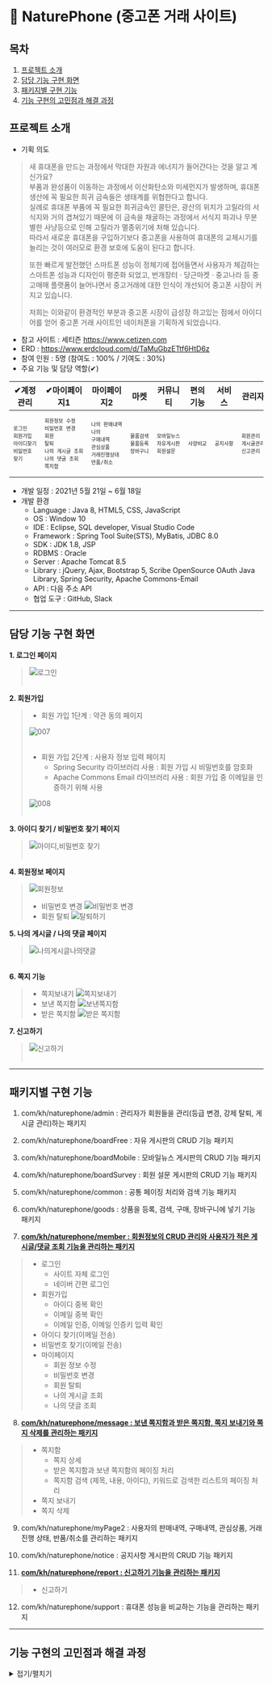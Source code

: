 # 🌱 NaturePhone (중고폰 거래 사이트)


## 목차
1. [프로젝트 소개](#프로젝트-소개)
2. [담당 기능 구현 화면](#담당-기능-구현-화면)
3. [패키지별 구현 기능](#패키지별-구현-기능)
4. [기능 구현의 고민점과 해결 과정](#기능-구현의-고민점과-해결-과정)

## 프로젝트 소개
- 기획 의도
> 새 휴대폰을 만드는 과정에서 막대한 자원과 에너지가 들어간다는 것을 알고 계신가요?  
> 부품과 완성품이 이동하는 과정에서 이산화탄소와 미세먼지가 발생하며, 휴대폰 생산에 꼭 필요한 희귀 금속들은 생태계를 위협한다고 합니다.  
> 실례로 휴대폰 부품에 꼭 필요한 희귀금속인 콜탄은, 광산의 위치가 고릴라의 서식지와 거의 겹쳐있기 때문에 이 금속을 채굴하는 과정에서 서식지 파괴나 무분별한 사냥등으로 인해 고릴라가 멸종위기에 처해 있습니다.  
> 따라서 새로운 휴대폰을 구입하기보다 중고폰을 사용하여 휴대폰의 교체시기를 늘리는 것이 여러모로 환경 보호에 도움이 된다고 합니다.
>
> 또한 빠르게 발전했던 스마트폰 성능이 정체기에 접어들면서 사용자가 체감하는 스마트폰 성능과 디자인이 평준화 되었고, 
> 번개장터 · 당근마켓 · 중고나라 등 중고매매 플랫폼이 늘어나면서 중고거래에 대한 인식이
> 개선되어 중고폰 시장이 커지고 있습니다.
>
> 저희는 이와같이 환경적인 부분과 중고폰 시장이 급성장 하고있는 점에서 아이디어를 얻어
> 중고폰 거래 사이트인 네이처폰을 기획하게 되었습니다.  

- 참고 사이트 : 세티즌 https://www.cetizen.com
- ERD : https://www.erdcloud.com/d/TaMuGbzETtf6HtD6z
- 참여 인원 : 5명 (참여도 : 100% / 기여도 : 30%)
- 주요 기능 및 담당 역할(✔)

|✔계정관리|✔마이페이지1|마이페이지2|마켓|커뮤니티|편의기능|서비스|관리자|✔기타|
|---|---|---|---|---|---|---|---|---|
|<pre style="font-size:10px">로그인<br>회원가입<br>아이디찾기<br>비밀번호 찾기</pre>|<pre style="font-size:10px">회원정보 수정<br>비밀번호 변경<br>회원 탈퇴<br>나의 게시글 조회<br>나의 댓글 조회<br>쪽지함</pre>|<pre style="font-size:10px">나의 판매내역<br>나의 구매내역<br>관심상품<br>거래진행상태<br>반품/취소</pre>|<pre style="font-size:10px">물품검색<br>물품등록<br>장바구니</pre>|<pre style="font-size:10px">모바일뉴스<br>자유게시판<br>회원설문</pre>|<pre style="font-size:10px">사양비교</pre>|<pre style="font-size:10px">공지사항</pre>|<pre style="font-size:10px">회원관리<br>게시글관리<br>신고관리</pre>|<pre style="font-size:10px">쪽지보내기<br>신고하기</pre>|

- 개발 일정 : 2021년 5월 21일 ~ 6월 18일
- 개발 환경
  - Language : Java 8, HTML5, CSS, JavaScript
  - OS : Window 10
  - IDE : Eclipse, SQL developer, Visual Studio Code
  - Framework : Spring Tool Suite(STS), MyBatis, JDBC 8.0
  - SDK : JDK 1.8, JSP
  - RDBMS : Oracle
  - Server : Apache Tomcat 8.5
  - Library : jQuery, Ajax, Bootstrap 5, Scribe OpenSource OAuth Java Library, Spring Security, Apache Commons-Email
  - API : 다음 주소 API
  - 협업 도구 : GitHub, Slack
------------

## 담당 기능 구현 화면
**1. 로그인 페이지**
> ![로그인](https://user-images.githubusercontent.com/75263831/127144878-53197978-14f4-4993-a89c-b245fbb7c833.png)<br><br>  

**2. 회원가입** 
 
> - 회원 가입 1단계 : 약관 동의 페이지
>  
> ![007](https://user-images.githubusercontent.com/75263831/126876033-03ec65a8-a999-4a42-bf65-84ba02dc4350.png)<br><br>  
>
> - 회원 가입 2단계 : 사용자 정보 입력 페이지
>   - Spring Security 라이브러리 사용 : 회원 가입 시 비밀번호를 암호화  
>   - Apache Commons Email 라이브러리 사용 : 회원 가입 중 이메일을 인증하기 위해 사용  
>  
> ![008](https://user-images.githubusercontent.com/75263831/126876036-3bb45395-ab0e-4c79-a055-ab868118ce3a.png)<br><br>  


**3. 아이디 찾기 / 비밀번호 찾기 페이지**
> ![아이디,비밀번호 찾기](https://user-images.githubusercontent.com/75263831/127117195-7a36db3e-6e16-4853-8947-c31eb1a6a60d.png)<br><br>  

**4. 회원정보 페이지**
> ![회원정보](https://user-images.githubusercontent.com/75263831/127156355-d92e42d8-ea13-40ef-aa22-08f1c4bb9acf.png)
> - 비밀번호 변경
> ![비밀번호 변경](https://user-images.githubusercontent.com/75263831/127156382-422406bd-ec58-4376-bf5b-359447b53982.png)
> - 회원 탈퇴
> ![탈퇴하기](https://user-images.githubusercontent.com/75263831/127156394-fb36736d-eab9-4156-a3e3-4c3d5afe5926.png)

**5. 나의 게시글 / 나의 댓글 페이지**
> ![나의게시글나의댓글](https://user-images.githubusercontent.com/75263831/127359611-f52afeec-31b0-44cd-ac3b-5252d7ade0e8.png)<br><br>  

**6. 쪽지 기능**
> - 쪽지보내기
> ![쪽지보내기](https://user-images.githubusercontent.com/75263831/127359693-863f7f39-8c90-424e-a984-d339574253f4.png)
> - 보낸 쪽지함
> ![보낸쪽지함](https://user-images.githubusercontent.com/75263831/127359730-225f6a83-7d09-439b-8116-f80e51295406.png)  
> - 받은 쪽지함
> ![받은 쪽지함](https://user-images.githubusercontent.com/75263831/127359718-efa43aea-5710-4a54-83ea-5666b68f1ba5.png)


**7. 신고하기**
>![신고하기](https://user-images.githubusercontent.com/75263831/127026503-5f33ca0d-c1f6-4edb-812f-5918bc1dd004.png)<br><br>  


------------

## 패키지별 구현 기능  

1. com/kh/naturephone/admin : 관리자가 회원들을 관리(등급 변경, 강제 탈퇴, 게시글 관리)하는 패키지

2. com/kh/naturephone/boardFree : 자유 게시판의 CRUD 기능 패키지

3. com/kh/naturephone/boardMobile : 모바일뉴스 게시판의 CRUD 기능 패키지

4. com/kh/naturephone/boardSurvey : 회원 설문 게시판의 CRUD 기능 패키지

5. com/kh/naturephone/common : 공통 페이징 처리와 검색 기능 패키지

6. com/kh/naturephone/goods : 상품을 등록, 검색, 구매, 장바구니에 넣기 기능 패키지

7. **[com/kh/naturephone/member : 회원정보의 CRUD 관리와 사용자가 적은 게시글/댓글 조회 기능을 관리하는 패키지](./src/main/java/com/kh/naturephone/member)**
> - 로그인
>   - 사이트 자체 로그인
>   - 네이버 간편 로그인
> - 회원가입
>   - 아이디 중복 확인
>   - 이메일 중복 확인
>   - 이메일 인증, 이메일 인증키 입력 확인
> - 아이디 찾기(이메일 전송)
> - 비밀번호 찾기(이메일 전송)
> - 마이페이지
>   - 회원 정보 수정
>   - 비밀번호 변경
>   - 회원 탈퇴
>   - 나의 게시글 조회
>   - 나의 댓글 조회


8. **[com/kh/naturephone/message : 보낸 쪽지함과 받은 쪽지함, 쪽지 보내기와 쪽지 삭제를 관리하는 패키지](./src/main/java/com/kh/naturephone/message)**
> - 쪽지함
>   - 쪽지 상세
>   - 받은 쪽지함과 보낸 쪽지함의 페이징 처리
>   - 쪽지함 검색 (제목, 내용, 아이디), 키워드로 검색한 리스트의 페이징 처리
> - 쪽지 보내기
> - 쪽지 삭제


9. com/kh/naturephone/myPage2 : 사용자의 판매내역, 구매내역, 관심상품, 거래진행 상태, 반품/취소를 관리하는 패키지

10. com/kh/naturephone/notice : 공지사항 게시판의 CRUD 기능 패키지

11. **[com/kh/naturephone/report : 신고하기 기능을 관리하는 패키지](./src/main/java/com/kh/naturephone/report)**
> - 신고하기

12. com/kh/naturephone/support : 휴대폰 성능을 비교하는 기능을 관리하는 패키지

------------
## 기능 구현의 고민점과 해결 과정
<details markdown="1">
<summary>접기/펼치기</summary>  
<br>

**🚩 회원가입 중 이메일 인증**

회원가입 중 이메일 인증을 어떻게 접근해야 할지 고민하는 시간이 길어졌고, 구현 기간의 초반이여서 다른 기능들이 많이 남아있었다.  
따라서 일단 회원가입 후 인증할 수 있게 완성을 해두고 우선순위에 따라 다른 중요 기능들을 구현한 다음, 코드를 수정하여 기간 내에 기획했던대로 기능을 완성했다.


- 변경 전 : 회원가입 → 이메일 발송 → 확인 버튼을 클릭하여 인증 →  로그인
> 
> 회원가입 후 이메일이 보내지고 인증 이메일 안의 확인 버튼을 누르면 memberApproval 메소드를 호출하여   
> 회원 인증상태인 APPROVAL_STATUS 컬럼을 'Y'로 update 하기.  
> 로그인 할 때 APPROVAL_STATUS 상태를 확인한 후 'N'가 아니라면 로그인이 가능. 
 
```java

@RequestMapping("/member")
public String memberLogin(@ModelAttribute Member m, Model model) {
  if (loginUser != null && bcryptPasswordEncoder.matches(m.getPwd(), loginUser.getPwd())) {

			if(loginUser.getApprovalStatus().equals("N")) {
				model.addAttribute("msg", "이메일 인증을 하신 후 로그인해주세요.");
				return "member/loginPage";
			} else {
				model.addAttribute("loginUser", loginUser);
				return "redirect:/";
			}
      
  } else {
		model.addAttribute("msg", "로그인에 실패하였습니다.");
		return "member/loginPage";
  }
}
```

- 변경 후 : 이메일 발송 → 인증키 입력 → 회원가입 완료 → 로그인
> controller에서 메일 인증을 요청 받으면 먼저 KeyPublish객체로 인증키를 생성하고 그 인증키를 session에 담음.  
> MailUtil 클래스의 sendMail 메소드를 호출하여 사용자가 입력한 이메일주소와 메일 제목, 내용을 매개변수에 대입하여 이메일을 보냄.  
> 메일을 확인하여 인증키를 입력하고, 그 값을 session값과 비교해서 일치하면 인증이 완료.

```java

// 3-1. 메일 인증 메소드 (Ajax)
@RequestMapping(value = "/joinSendMail", method = RequestMethod.POST)
@ResponseBody
public void joinSendMail(@ModelAttribute Member m, HttpSession session) throws Exception {
    
    // 인증키 생성
		String keyCode = KeyPublish.createKey();

		session.setAttribute("keyCode", keyCode);

		String subject = "";
		String msg = "";

		// 회원가입 메일 내용
		subject = "Nature Phone 회원가입 인증 코드입니다.";
		msg += "<div align='center' style='border:1px solid black; font-family:verdana'>";
		msg += "<div style='font-size: 130%'>";
		msg += "회원가입 페이지에서 인증코드 <strong>";
		msg += keyCode + "</strong> 를 입력해 주세요.</div><br/>";

		MailUtil.sendMail(m.getEmail(), subject, msg);

}

// 3-2. 메일 인증키 확인 메소드(Ajax)
@RequestMapping(value = "/keyCheck", method = RequestMethod.POST)
@ResponseBody
public String keyCheck(@RequestParam("modalInput") String key, 
						   @SessionAttribute("keyCode") String keyCode) {
		
		if (key != null && key.equals(keyCode)) {
			return "success";
		} else {
			return "false";
		}
}
  
```


**🚩 쪽지 선택 삭제**

Q. 선택 된 쪽지들을 view단에서 어떻게 처리해서 controller단으로 넘길까?  
→ each() 메서드를 이용해 체크 된 값들을 찾아 차례로 배열에 담아 Ajax 통신으로 넘긴다.  

```java
// view
/*---------------- 삭제버튼 눌렀을 때 ----------------*/
		function deleteMessage(){
    		var type = "${ message.type }";	
    		var ckArr = [];					
        	$("input[name=checkRow]:checked").each(function(){
        		var chk = $(this).val();
        		ckArr.push(chk);
        	})
        		
        	// 쪽지가 선택 되지 않았을 때
        	if(ckArr.length == 0){
        		alert("삭제할 쪽지를 선택해주세요.");
        	
        	// 쪽지가 선택 되었다면
        	} else{
        		// 정말 삭제할 것인지 확인
	        	if(confirm("선택 된 쪽지를 삭제하시겠습니까?") == true) {
	        		$.ajax({
	        			type : 'POST',
	        			url : "${ contextPath }/message/delete",
	        			data:{ "ckArr" : ckArr, "type" : type },
	        			dataType: "text",
	                    success: function(data) {
	                    	if(data == 'success'){
	                    		location.reload();
	                        	alert("삭제가 완료되었습니다.");
	                    	} else {
	                    		alert("삭제 실패.");
	                    	}
	                    },
	                    error: function(e){
	                        alert("error code : " + e.status + "\n"
	                                + "message : " + e.responseText);
	                    }        
	        		});
	        	
	        	// 취소 버튼 눌렀을 때	페이지 reload
	        	} else {	
	        		location.reload(true);
	        	}
        	}
    	}
```


Q. controller로 들어온 배열을 어떻게 받아서 처리 해야할까?  
→ 배열은 @RequestParam(value="parameter이름[]")List&lt;String&gt; 형식으로 받아와야 한다.  
→ 여기서 배열에 들어있는 데이터는 쪽지고유번호, 즉 int형이므로 List&lt;Integer&gt;형으로 받아 왔다.  
→ ArrayList를 하나 선언하고(deleteArray) for문을 돌려서 받아온 쪽지고유번호를 하나하나 담는다.

```

// controller
// 4. 쪽지 삭제(Ajax)
	@RequestMapping(value = "/delete", method = RequestMethod.POST)
	public @ResponseBody String messageDelete(@RequestParam(value="ckArr[]") List<Integer> deleteList,
											  @RequestParam(value="type") String type) {
		
		ArrayList<Integer> deleteArray = new ArrayList<Integer>();
		for(int i=0; i < deleteList.size(); i++) {
			deleteArray.add(deleteList.get(i));
		}
		
		HashMap<String, Object> map = new HashMap<String, Object>();
		map.put("type", type);
		map.put("deleteArray", deleteArray);
		
		int result = mService.messageDelete(map);
		
		if(result > 0) {
			return "success";
		} else {
			return "error";
		}
	}

```

Q. controller에서 전달한 여러개의 쪽지들을 DB에서 어떻게 삭제할까?  
→ 동적쿼리를 사용하기(Mybatis의 foreach문 사용).    
1. 먼저 리스트/배열 변수 값을 collection에 넣어주고, item이라는 설정으로 별칭 설정을 해준다.

2. 리스트/배열의 값이 시작하기 전 open="(" 이 설정돼있으므로'(' (열린 괄호)가 열리게 되고

3. 리스트/배열의 값이 한 번씩 반복문을 거칠 때마다 separator 옵션에 있는 ', '(콤마)가 찍히게 된다.

4. 반복이 끝나면 close=")" 설정이 있으므로 ')' (닫힌 괄호)가 쓰인다.
	
```
// Mapper
<!-- 5. 쪽지 삭제 -->
	<update id="messageDelete" parameterType="hashmap">
	<choose>
		<when test="type == '받은 쪽지함'">
		UPDATE		MESSAGE_TB
		SET 		SENDER_STATUS = 'N'
		WHERE 		MSG_NO IN
		<foreach collection="deleteArray" item="item" index="index" separator="," open="(" close=")">
		 #{ item }
		</foreach>
		</when>
		
		<when test="type == '보낸 쪽지함'">
		UPDATE		MESSAGE_TB
		SET 		RECIPIENT_STATUS = 'N'
		WHERE 		MSG_NO IN
		<foreach collection="deleteArray" item="item" index="index" separator="," open="(" close=")">
		 #{ item }
		</foreach>
		</when>
	</choose>
	</update>

```
	
</details>
